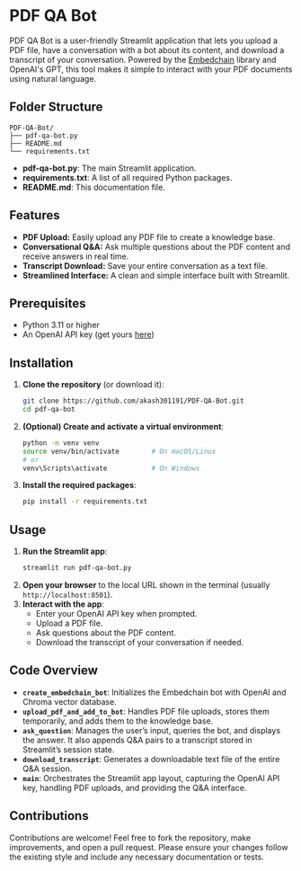 # PDF QA Bot

PDF QA Bot is a user-friendly Streamlit application that lets you upload a PDF file, have a conversation with a bot about its content, and download a transcript of your conversation. Powered by the [Embedchain](https://github.com/embedchain/embedchain) library and OpenAI's GPT, this tool makes it simple to interact with your PDF documents using natural language.

## Folder Structure

```
PDF-QA-Bot/
├── pdf-qa-bot.py
├── README.md
└── requirements.txt
```

- **pdf-qa-bot.py**: The main Streamlit application.
- **requirements.txt**: A list of all required Python packages.
- **README.md**: This documentation file.

## Features

- **PDF Upload:** Easily upload any PDF file to create a knowledge base.
- **Conversational Q&A:** Ask multiple questions about the PDF content and receive answers in real time.
- **Transcript Download:** Save your entire conversation as a text file.
- **Streamlined Interface:** A clean and simple interface built with Streamlit.

## Prerequisites

- Python 3.11 or higher
- An OpenAI API key (get yours [here](https://platform.openai.com/account/api-keys))

## Installation

1. **Clone the repository** (or download it):
   ```bash
   git clone https://github.com/akash301191/PDF-QA-Bot.git
   cd pdf-qa-bot
   ```

2. **(Optional) Create and activate a virtual environment**:
   ```bash
   python -m venv venv
   source venv/bin/activate        # On macOS/Linux
   # or
   venv\Scripts\activate           # On Windows
   ```

3. **Install the required packages**:
   ```bash
   pip install -r requirements.txt
   ```

## Usage

1. **Run the Streamlit app**:
   ```bash
   streamlit run pdf-qa-bot.py
   ```
2. **Open your browser** to the local URL shown in the terminal (usually `http://localhost:8501`).
3. **Interact with the app**:
   - Enter your OpenAI API key when prompted.
   - Upload a PDF file.
   - Ask questions about the PDF content.
   - Download the transcript of your conversation if needed.

## Code Overview

- **`create_embedchain_bot`**: Initializes the Embedchain bot with OpenAI and Chroma vector database.
- **`upload_pdf_and_add_to_bot`**: Handles PDF file uploads, stores them temporarily, and adds them to the knowledge base.
- **`ask_question`**: Manages the user’s input, queries the bot, and displays the answer. It also appends Q&A pairs to a transcript stored in Streamlit’s session state.
- **`download_transcript`**: Generates a downloadable text file of the entire Q&A session.
- **`main`**: Orchestrates the Streamlit app layout, capturing the OpenAI API key, handling PDF uploads, and providing the Q&A interface.

## Contributions

Contributions are welcome! Feel free to fork the repository, make improvements, and open a pull request. Please ensure your changes follow the existing style and include any necessary documentation or tests.

